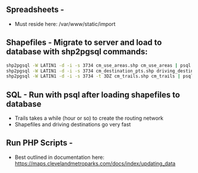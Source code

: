 ## Spreadsheets -
* Must reside here: /var/www/static/import

## Shapefiles - Migrate to server and load to database with shp2pgsql commands:
```BASH
shp2pgsql -W LATIN1 -d -i -s 3734 cm_use_areas.shp cm_use_areas | psql -U postgres path
shp2pgsql -W LATIN1 -d -i -s 3734 cm_destination_pts.shp driving_destinations | psql -U postgres path
shp2pgsql -W LATIN1 -d -i -s 3734 -t 3DZ cm_trails.shp cm_trails | psql -U postgres path
```

## SQL - Run with psql after loading shapefiles to database
* Trails takes a while (hour or so) to create the routing network
* Shapefiles and driving destinations go very fast

## Run PHP Scripts -
* Best outlined in documentation here: https://maps.clevelandmetroparks.com/docs/index/updating_data


